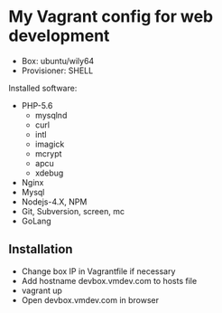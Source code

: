 # My Vagrant config for web development

* Box: ubuntu/wily64
* Provisioner: SHELL

Installed software:

* PHP-5.6
    * mysqlnd
    * curl
    * intl
    * imagick
    * mcrypt
    * apcu
    * xdebug
* Nginx
* Mysql
* Nodejs-4.X, NPM
* Git, Subversion, screen, mc
* GoLang

## Installation
* Change box IP in Vagrantfile if necessary
* Add hostname devbox.vmdev.com to hosts file
* vagrant up
* Open devbox.vmdev.com in browser

